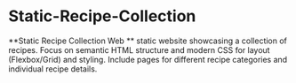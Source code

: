 # Static-Recipe-Collection
**Static Recipe Collection Web **                                              static website showcasing a collection of recipes. Focus on semantic HTML structure and modern CSS for layout (Flexbox/Grid) and styling. Include pages for different recipe categories and individual recipe details.
